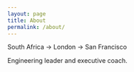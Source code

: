 ```yaml
---
layout: page
title: About
permalink: /about/
---
```


South Africa -> London -> San Francisco

Engineering leader and executive coach.
